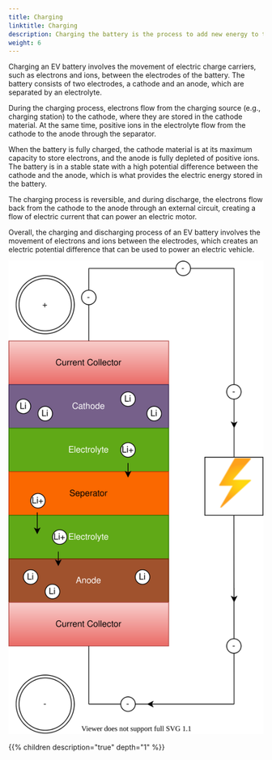 ```yaml
---
title: Charging
linktitle: Charging
description: Charging the battery is the process to add new energy to the battery.
weight: 6
---
```

<!-- markdownlint-disable MD033 -->
 Charging an EV battery involves the movement of electric charge carriers, such as electrons and ions, between the electrodes of the battery. The battery consists of two electrodes, a cathode and an anode, which are separated by an electrolyte.

During the charging process, electrons flow from the charging source (e.g., charging station) to the cathode, where they are stored in the cathode material. At the same time, positive ions in the electrolyte flow from the cathode to the anode through the separator.

When the battery is fully charged, the cathode material is at its maximum capacity to store electrons, and the anode is fully depleted of positive ions. The battery is in a stable state with a high potential difference between the cathode and the anode, which is what provides the electric energy stored in the battery.

The charging process is reversible, and during discharge, the electrons flow back from the cathode to the anode through an external circuit, creating a flow of electric current that can power an electric motor.

Overall, the charging and discharging process of an EV battery involves the movement of electrons and ions between the electrodes, which creates an electric potential difference that can be used to power an electric vehicle.

![Battery charging](batteryconceptcharging.drawio.svg "Charging process")

{{% children description="true" depth="1" %}}
